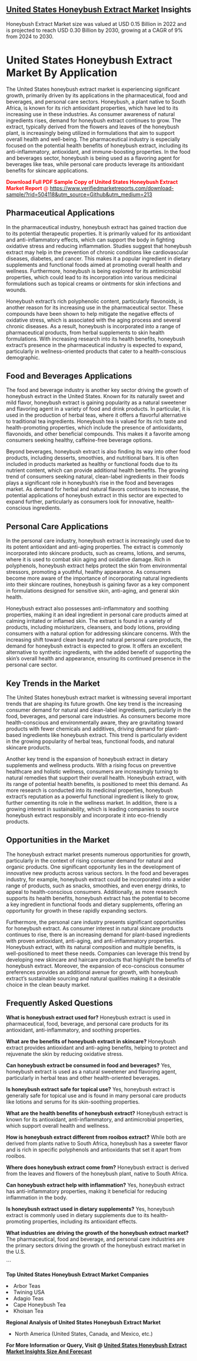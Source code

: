 <h2><a href="https://www.verifiedmarketreports.com/download-sample/?rid=504118&amp;utm_source=Github&amp;utm_medium=213" target="_blank">United States Honeybush Extract Market</a> Insights</h2><p>Honeybush Extract Market size was valued at USD 0.15 Billion in 2022 and is projected to reach USD 0.30 Billion by 2030, growing at a CAGR of 9% from 2024 to 2030.</p><p><h1>United States Honeybush Extract Market By Application</h1><p>The United States honeybush extract market is experiencing significant growth, primarily driven by its applications in the pharmaceutical, food and beverages, and personal care sectors. Honeybush, a plant native to South Africa, is known for its rich antioxidant properties, which have led to its increasing use in these industries. As consumer awareness of natural ingredients rises, demand for honeybush extract continues to grow. The extract, typically derived from the flowers and leaves of the honeybush plant, is increasingly being utilized in formulations that aim to support overall health and well-being. The pharmaceutical industry is especially focused on the potential health benefits of honeybush extract, including its anti-inflammatory, antioxidant, and immune-boosting properties. In the food and beverages sector, honeybush is being used as a flavoring agent for beverages like teas, while personal care products leverage its antioxidant benefits for skincare applications. <p><span class=""><span style="color: #ff0000;"><strong>Download Full PDF Sample Copy of United States Honeybush Extract Market Report</strong> @ </span><a href="https://www.verifiedmarketreports.com/download-sample/?rid=504118&amp;utm_source=Github&amp;utm_medium=213" target="_blank">https://www.verifiedmarketreports.com/download-sample/?rid=504118&amp;utm_source=Github&amp;utm_medium=213</a></span></p></p><h2>Pharmaceutical Applications</h2><p>In the pharmaceutical industry, honeybush extract has gained traction due to its potential therapeutic properties. It is primarily valued for its antioxidant and anti-inflammatory effects, which can support the body in fighting oxidative stress and reducing inflammation. Studies suggest that honeybush extract may help in the prevention of chronic conditions like cardiovascular diseases, diabetes, and cancer. This makes it a popular ingredient in dietary supplements and functional foods aimed at promoting overall health and wellness. Furthermore, honeybush is being explored for its antimicrobial properties, which could lead to its incorporation into various medicinal formulations such as topical creams or ointments for skin infections and wounds.</p><p>Honeybush extract’s rich polyphenolic content, particularly flavonoids, is another reason for its increasing use in the pharmaceutical sector. These compounds have been shown to help mitigate the negative effects of oxidative stress, which is associated with the aging process and several chronic diseases. As a result, honeybush is incorporated into a range of pharmaceutical products, from herbal supplements to skin health formulations. With increasing research into its health benefits, honeybush extract’s presence in the pharmaceutical industry is expected to expand, particularly in wellness-oriented products that cater to a health-conscious demographic.</p><h2>Food and Beverages Applications</h2><p>The food and beverage industry is another key sector driving the growth of honeybush extract in the United States. Known for its naturally sweet and mild flavor, honeybush extract is gaining popularity as a natural sweetener and flavoring agent in a variety of food and drink products. In particular, it is used in the production of herbal teas, where it offers a flavorful alternative to traditional tea ingredients. Honeybush tea is valued for its rich taste and health-promoting properties, which include the presence of antioxidants, flavonoids, and other beneficial compounds. This makes it a favorite among consumers seeking healthy, caffeine-free beverage options.</p><p>Beyond beverages, honeybush extract is also finding its way into other food products, including desserts, smoothies, and nutritional bars. It is often included in products marketed as healthy or functional foods due to its nutrient content, which can provide additional health benefits. The growing trend of consumers seeking natural, clean-label ingredients in their foods plays a significant role in honeybush’s rise in the food and beverages market. As demand for herbal and natural flavors continues to increase, the potential applications of honeybush extract in this sector are expected to expand further, particularly as consumers look for innovative, health-conscious ingredients.</p><h2>Personal Care Applications</h2><p>In the personal care industry, honeybush extract is increasingly used due to its potent antioxidant and anti-aging properties. The extract is commonly incorporated into skincare products, such as creams, lotions, and serums, where it is used to combat skin aging and oxidative damage. Rich in polyphenols, honeybush extract helps protect the skin from environmental stressors, promoting a youthful, healthy appearance. As consumers become more aware of the importance of incorporating natural ingredients into their skincare routines, honeybush is gaining favor as a key component in formulations designed for sensitive skin, anti-aging, and general skin health.</p><p>Honeybush extract also possesses anti-inflammatory and soothing properties, making it an ideal ingredient in personal care products aimed at calming irritated or inflamed skin. The extract is found in a variety of products, including moisturizers, cleansers, and body lotions, providing consumers with a natural option for addressing skincare concerns. With the increasing shift toward clean beauty and natural personal care products, the demand for honeybush extract is expected to grow. It offers an excellent alternative to synthetic ingredients, with the added benefit of supporting the skin’s overall health and appearance, ensuring its continued presence in the personal care sector.</p><h2>Key Trends in the Market</h2><p>The United States honeybush extract market is witnessing several important trends that are shaping its future growth. One key trend is the increasing consumer demand for natural and clean-label ingredients, particularly in the food, beverages, and personal care industries. As consumers become more health-conscious and environmentally aware, they are gravitating toward products with fewer chemicals and additives, driving demand for plant-based ingredients like honeybush extract. This trend is particularly evident in the growing popularity of herbal teas, functional foods, and natural skincare products.</p><p>Another key trend is the expansion of honeybush extract in dietary supplements and wellness products. With a rising focus on preventive healthcare and holistic wellness, consumers are increasingly turning to natural remedies that support their overall health. Honeybush extract, with its range of potential health benefits, is positioned to meet this demand. As more research is conducted into its medicinal properties, honeybush extract’s reputation as a powerful functional ingredient is likely to grow, further cementing its role in the wellness market. In addition, there is a growing interest in sustainability, which is leading companies to source honeybush extract responsibly and incorporate it into eco-friendly products.</p><h2>Opportunities in the Market</h2><p>The honeybush extract market presents numerous opportunities for growth, particularly in the context of rising consumer demand for natural and organic products. One significant opportunity lies in the development of innovative new products across various sectors. In the food and beverages industry, for example, honeybush extract could be incorporated into a wider range of products, such as snacks, smoothies, and even energy drinks, to appeal to health-conscious consumers. Additionally, as more research supports its health benefits, honeybush extract has the potential to become a key ingredient in functional foods and dietary supplements, offering an opportunity for growth in these rapidly expanding sectors.</p><p>Furthermore, the personal care industry presents significant opportunities for honeybush extract. As consumer interest in natural skincare products continues to rise, there is an increasing demand for plant-based ingredients with proven antioxidant, anti-aging, and anti-inflammatory properties. Honeybush extract, with its natural composition and multiple benefits, is well-positioned to meet these needs. Companies can leverage this trend by developing new skincare and haircare products that highlight the benefits of honeybush extract. Moreover, the expansion of eco-conscious consumer preferences provides an additional avenue for growth, with honeybush extract’s sustainable sourcing and natural qualities making it a desirable choice in the clean beauty market.</p><h2>Frequently Asked Questions</h2><p><strong>What is honeybush extract used for?</strong> Honeybush extract is used in pharmaceutical, food, beverage, and personal care products for its antioxidant, anti-inflammatory, and soothing properties.</p><p><strong>What are the benefits of honeybush extract in skincare?</strong> Honeybush extract provides antioxidant and anti-aging benefits, helping to protect and rejuvenate the skin by reducing oxidative stress.</p><p><strong>Can honeybush extract be consumed in food and beverages?</strong> Yes, honeybush extract is used as a natural sweetener and flavoring agent, particularly in herbal teas and other health-oriented beverages.</p><p><strong>Is honeybush extract safe for topical use?</strong> Yes, honeybush extract is generally safe for topical use and is found in many personal care products like lotions and serums for its skin-soothing properties.</p><p><strong>What are the health benefits of honeybush extract?</strong> Honeybush extract is known for its antioxidant, anti-inflammatory, and antimicrobial properties, which support overall health and wellness.</p><p><strong>How is honeybush extract different from rooibos extract?</strong> While both are derived from plants native to South Africa, honeybush has a sweeter flavor and is rich in specific polyphenols and antioxidants that set it apart from rooibos.</p><p><strong>Where does honeybush extract come from?</strong> Honeybush extract is derived from the leaves and flowers of the honeybush plant, native to South Africa.</p><p><strong>Can honeybush extract help with inflammation?</strong> Yes, honeybush extract has anti-inflammatory properties, making it beneficial for reducing inflammation in the body.</p><p><strong>Is honeybush extract used in dietary supplements?</strong> Yes, honeybush extract is commonly used in dietary supplements due to its health-promoting properties, including its antioxidant effects.</p><p><strong>What industries are driving the growth of the honeybush extract market?</strong> The pharmaceutical, food and beverage, and personal care industries are the primary sectors driving the growth of the honeybush extract market in the U.S.</p>```</p><p><strong>Top United States Honeybush Extract Market Companies</strong></p><div data-test-id=""><p><li>Arbor Teas</li><li> Twining USA</li><li> Adagio Teas</li><li> Cape Honeybush Tea</li><li> Khoisan Tea</li></p><div><strong>Regional Analysis of&nbsp;United States Honeybush Extract Market</strong></div><ul><li dir="ltr"><p dir="ltr">North America&nbsp;(United States, Canada, and Mexico, etc.)</p></li></ul><p><strong>For More Information or Query, Visit @&nbsp;</strong><strong><a href="https://www.verifiedmarketreports.com/product/honeybush-extract-market/?utm_source=Github&amp;utm_medium=213" target="_blank">United States Honeybush Extract Market Insights Size And Forecast</a></strong></p></div>

